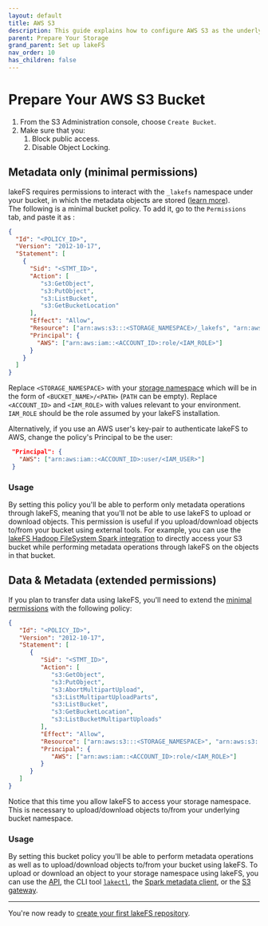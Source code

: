 ```yaml
---
layout: default
title: AWS S3
description: This guide explains how to configure AWS S3 as the underlying storage layer.
parent: Prepare Your Storage
grand_parent: Set up lakeFS
nav_order: 10
has_children: false
---
```


# Prepare Your AWS S3 Bucket

1. From the S3 Administration console, choose `Create Bucket`.
2. Make sure that you:
   1. Block public access.
   2. Disable Object Locking.

## Metadata only (minimal permissions)

lakeFS requires permissions to interact with the `_lakefs` namespace under your bucket, in which the metadata
objects are stored ([learn more](../../understand/versioning-internals.md#constructing-a-consistent-view-of-the-keyspace-ie-a-commit)).  
The following is a minimal bucket policy. To add it, go to the `Permissions` tab, and paste it as :

```json
{
  "Id": "<POLICY_ID>",
  "Version": "2012-10-17",
  "Statement": [
    {
      "Sid": "<STMT_ID>",
      "Action": [
         "s3:GetObject",
         "s3:PutObject",
         "s3:ListBucket",
         "s3:GetBucketLocation"
      ],
      "Effect": "Allow",
      "Resource": ["arn:aws:s3:::<STORAGE_NAMESPACE>/_lakefs", "arn:aws:s3:::<STORAGE_NAMESPACE>/_lakefs/*"],
      "Principal": {
        "AWS": ["arn:aws:iam::<ACCOUNT_ID>:role/<IAM_ROLE>"]
      }
    }
  ]
}
```

Replace `<STORAGE_NAMESPACE>` with your [storage namespace](../../understand/model.md#concepts-unique-to-lakefs) which will be in the form of `<BUCKET_NAME>/<PATH>` (`PATH` can be empty).
Replace `<ACCOUNT_ID>` and `<IAM_ROLE>` with values relevant to your environment.
`IAM_ROLE` should be the role assumed by your lakeFS installation.

Alternatively, if you use an AWS user's key-pair to authenticate lakeFS to AWS, change the policy's Principal to be the user:

```json
 "Principal": {
   "AWS": ["arn:aws:iam::<ACCOUNT_ID>:user/<IAM_USER>"]
 }
```

### Usage

By setting this policy you'll be able to perform only metadata operations through lakeFS, meaning that you'll not be able
to use lakeFS to upload or download objects.
This permission is useful if you upload/download objects to/from your bucket using external tools.
For example, you can use the [lakeFS Hadoop FileSystem Spark integration](../../integrations/spark.md#access-lakefs-using-the-lakefs-specific-hadoop-filesystem) 
to directly access your S3 bucket while performing metadata operations through lakeFS on the objects in that bucket.

## Data & Metadata (extended permissions)

If you plan to transfer data using lakeFS, you'll need to extend the [minimal permissions](#metadata-only-minimal-permissions)
with the following policy:

```json
{
   "Id": "<POLICY_ID>",
   "Version": "2012-10-17",
   "Statement": [
      {
         "Sid": "<STMT_ID>",
         "Action": [
            "s3:GetObject",
            "s3:PutObject",
            "s3:AbortMultipartUpload",
            "s3:ListMultipartUploadParts",
            "s3:ListBucket",
            "s3:GetBucketLocation",
            "s3:ListBucketMultipartUploads"
         ],
         "Effect": "Allow",
         "Resource": ["arn:aws:s3:::<STORAGE_NAMESPACE>", "arn:aws:s3:::<STORAGE_NAMESPACE>/*"],
         "Principal": {
            "AWS": ["arn:aws:iam::<ACCOUNT_ID>:role/<IAM_ROLE>"]
         }
      }
   ]
}
```

Notice that this time you allow lakeFS to access your storage namespace. This is necessary to upload/download objects to/from
your underlying bucket namespace.

### Usage

By setting this bucket policy you'll be able to perform metadata operations as well as to upload/download objects to/from your bucket using lakeFS.
To upload or download an object to your storage namespace using lakeFS, you can use the [API](../../reference/api.md), the CLI tool
[`lakectl`](../../reference#lakectl-fs), the [Spark metadata client](../../reference/spark-client.md),
or the [S3 gateway](../../integrations/spark.md#access-lakefs-using-the-s3a-gateway).

---

You're now ready to [create your first lakeFS repository](../create-repo.md).
